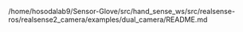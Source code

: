 /home/hosodalab9/Sensor-Glove/src/hand_sense_ws/src/realsense-ros/realsense2_camera/examples/dual_camera/README.md